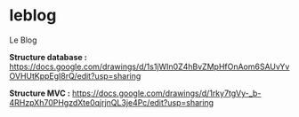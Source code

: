 # leblog
Le Blog

**Structure database :** https://docs.google.com/drawings/d/1s1jWIn0Z4hBvZMpHfOnAom6SAUvYvOVHUtKppEgI8rQ/edit?usp=sharing

**Structure MVC :** https://docs.google.com/drawings/d/1rky7tgVy-_b-4RHzpXh70PHgzdXte0qjrjnQL3je4Pc/edit?usp=sharing